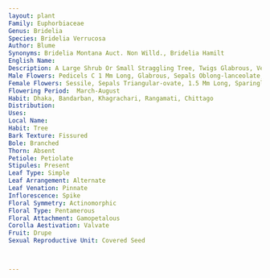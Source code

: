 ```yaml
---
layout: plant
Family: Euphorbiaceae
Genus: Bridelia
Species: Bridelia Verrucosa
Author: Blume
Synonyms: Bridelia Montana Auct. Non Willd., Bridelia Hamilt
English Name: 
Description: A Large Shrub Or Small Straggling Tree, Twigs Glabrous, Verrucose On Account Of The Prominent Lenticels. Leaves 7.5-15.0 Ã— 3.8-9.0 Cm, Elliptic-obovate, Elliptic Or Oblong, Acute At The Apex, Base Rounded Or Somewhat Narrowed, Entire Or Undulate, Bright Green Above, More Or Less Pale And Glaucous Beneath, Petioles C 2.5-7.5 Mm Long, Swollen, Lateral Nerves 8-15 Pairs, Scarcely Prominent Above And Beneath, Reaching The Margin, Tertiary Nerves Weak, Stipules Lanceolate, C 2 Mm Long, Acute, Glabrous, Caducous. Flowers Monoecious Or Dioecious, Arranged Only In Fascicles, Greenish-yellow, Bracts Broadly Ovate, C 1.5 Ã— 1.5 Mm, Scarious, Puberulous Along The Midrib Without, Otherwise Glabrous, Shortly Pedicellate Or Sessile.
Male Flowers: Pedicels C 1 Mm Long, Glabrous, Sepals Oblong-lanceolate, C 2.5 Mm Long, Acute, Glabrous, Petals Spathulate-flabelliform, C 1 Mm Long, Disc Pentagonal, C 1 Mm Across, Small In The Male, Nearly Enclosing The Ovary In Female, Staminal Column 1 Mm Long, Anthers 0.5 Mm Long, Pistillode Conical, Bifid, 0.5 Mm Long.
Female Flowers: Sessile, Sepals Triangular-ovate, 1.5 Mm Long, Sparingly Pubescent Outside At The Base, Otherwise Glabrous, Petals Elliptic-oblong, C 1 Mm Long, Outer Disc Roundly Pentagonal, Inner Disc Completely Enveloping The Ovary, Ovary 1 Mm Across, Glabrous, Style 2-fid, 0.5 Mm Long. Fruits Ovoid, 5-6 Ã— 3-4 Mm, Black, Pyrene 1, Furrowed.
Flowering Period:  March-August
Habit: Dhaka, Bandarban, Khagrachari, Rangamati, Chittago
Distribution: 
Uses: 
Local Name: 
Habit: Tree
Bark Texture: Fissured
Bole: Branched
Thorn: Absent
Petiole: Petiolate
Stipules: Present
Leaf Type: Simple
Leaf Arrangement: Alternate
Leaf Venation: Pinnate
Inflorescence: Spike
Floral Symmetry: Actinomorphic
Floral Type: Pentamerous
Floral Attachment: Gamopetalous
Corolla Aestivation: Valvate
Fruit: Drupe
Sexual Reproductive Unit: Covered Seed



---
```


